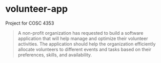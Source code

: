 # volunteer-app
Project for COSC 4353

> A non-profit organization has requested to build a software application that will help manage and optimize their volunteer activities. The application should help the organization efficiently allocate volunteers to different events and tasks based on their preferences, skills, and availability. 